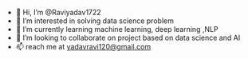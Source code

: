 - 👋 Hi, I’m @Raviyadav1722
- 👀 I’m interested in solving data science problem
- 🌱 I’m currently learning machine learning, deep learning ,NLP
- 💞️ I’m looking to collaborate on project based on data science and AI
- 📫 reach me at yadavravi120@gmail.com

<!---
Raviyadav1722/Raviyadav1722 is a ✨ special ✨ repository because its `README.md` (this file) appears on your GitHub profile.
You can click the Preview link to take a look at your changes.
--->
